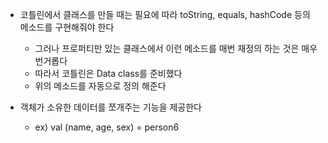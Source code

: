 
- 코틀린에서 클래스를 만들 때는 필요에 따라 toString, equals, hashCode 등의 메소드를 구현해줘야 한다
	- 그러나 프로퍼티만 있는 클래스에서 이런 메소드를 매번 재정의 하는 것은 매우 번거롭다
	- 따라서 코틀린은 Data class를 준비했다
	- 위의 메소드를 자동으로 정의 해준다
	
- 객체가 소유한 데이터를 쪼개주는 기능을 제공한다
	- ex) val (name, age, sex) = person6
